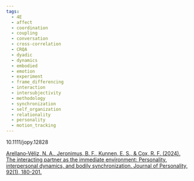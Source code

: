 ```yaml
---
tags:
  - 4E
  - affect
  - coordination
  - coupling
  - conversation
  - cross-correlation
  - CRQA
  - dyadic
  - dynamics
  - embodied
  - emotion
  - experiment
  - frame_differencing
  - interaction
  - intersubjectivity
  - methodology
  - synchronization
  - self_organization
  - relationality
  - personality
  - motion_tracking
---
```


10.1111/jopy.12828

[Arellano‐Véliz, N. A., Jeronimus, B. F., Kunnen, E. S., & Cox, R. F. (2024). The interacting partner as the immediate environment: Personality, interpersonal dynamics, and bodily synchronization. Journal of Personality, 92(1), 180-201.](https://onlinelibrary.wiley.com/doi/pdf/10.1111/jopy.12828)